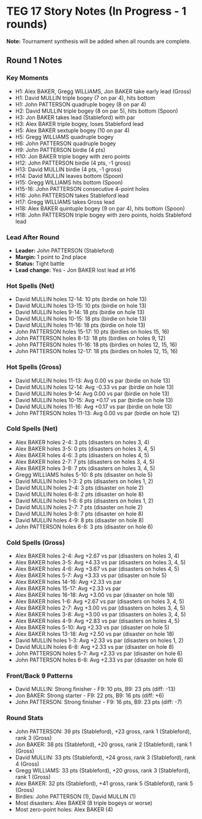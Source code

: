 # TEG 17 Story Notes (In Progress - 1 rounds)

**Note:** Tournament synthesis will be added when all rounds are complete.

## Round 1 Notes

### Key Moments
- H1: Alex BAKER, Gregg WILLIAMS, Jon BAKER take early lead (Gross)
- H1: David MULLIN triple bogey (7 on par 4), hits bottom
- H1: John PATTERSON quadruple bogey (8 on par 4)
- H2: David MULLIN triple bogey (8 on par 5), hits bottom (Spoon)
- H3: Jon BAKER takes lead (Stableford) with par
- H3: Alex BAKER triple bogey, loses Stableford lead
- H5: Alex BAKER sextuple bogey (10 on par 4)
- H5: Gregg WILLIAMS quadruple bogey
- H6: John PATTERSON quadruple bogey
- H9: John PATTERSON birdie (4 pts)
- H10: Jon BAKER triple bogey with zero points
- H12: John PATTERSON birdie (4 pts, -1 gross)
- H13: David MULLIN birdie (4 pts, -1 gross)
- H14: David MULLIN leaves bottom (Spoon)
- H15: Gregg WILLIAMS hits bottom (Spoon)
- H15-16: John PATTERSON consecutive 4-point holes
- H16: John PATTERSON takes Stableford lead
- H17: Gregg WILLIAMS takes Gross lead
- H18: Alex BAKER quintuple bogey (9 on par 4), hits bottom (Spoon)
- H18: John PATTERSON triple bogey with zero points, holds Stableford lead

### Lead After Round
- **Leader:** John PATTERSON (Stableford)
- **Margin:** 1 point to 2nd place
- **Status:** Tight battle
- **Lead change:** Yes - Jon BAKER lost lead at H16

### Hot Spells (Net)
- David MULLIN holes 12-14: 10 pts (birdie on hole 13)
- David MULLIN holes 13-15: 10 pts (birdie on hole 13)
- David MULLIN holes 9-14: 18 pts (birdie on hole 13)
- David MULLIN holes 10-15: 18 pts (birdie on hole 13)
- David MULLIN holes 11-16: 18 pts (birdie on hole 13)
- John PATTERSON holes 15-17: 10 pts (birdies on holes 15, 16)
- John PATTERSON holes 8-13: 18 pts (birdies on holes 9, 12)
- John PATTERSON holes 11-16: 18 pts (birdies on holes 12, 15, 16)
- John PATTERSON holes 12-17: 18 pts (birdies on holes 12, 15, 16)

### Hot Spells (Gross)
- David MULLIN holes 11-13: Avg 0.00 vs par (birdie on hole 13)
- David MULLIN holes 12-14: Avg -0.33 vs par (birdie on hole 13)
- David MULLIN holes 9-14: Avg 0.00 vs par (birdie on hole 13)
- David MULLIN holes 10-15: Avg +0.17 vs par (birdie on hole 13)
- David MULLIN holes 11-16: Avg +0.17 vs par (birdie on hole 13)
- John PATTERSON holes 11-13: Avg 0.00 vs par (birdie on hole 12)

### Cold Spells (Net)
- Alex BAKER holes 2-4: 3 pts (disasters on holes 3, 4)
- Alex BAKER holes 3-5: 0 pts (disasters on holes 3, 4, 5)
- Alex BAKER holes 4-6: 3 pts (disasters on holes 4, 5)
- Alex BAKER holes 2-7: 7 pts (disasters on holes 3, 4, 5)
- Alex BAKER holes 3-8: 7 pts (disasters on holes 3, 4, 5)
- Gregg WILLIAMS holes 5-10: 8 pts (disaster on hole 5)
- David MULLIN holes 1-3: 2 pts (disasters on holes 1, 2)
- David MULLIN holes 2-4: 3 pts (disaster on hole 2)
- David MULLIN holes 6-8: 2 pts (disaster on hole 8)
- David MULLIN holes 1-6: 6 pts (disasters on holes 1, 2)
- David MULLIN holes 2-7: 7 pts (disaster on hole 2)
- David MULLIN holes 3-8: 7 pts (disaster on hole 8)
- David MULLIN holes 4-9: 8 pts (disaster on hole 8)
- John PATTERSON holes 6-8: 3 pts (disaster on hole 6)

### Cold Spells (Gross)
- Alex BAKER holes 2-4: Avg +2.67 vs par (disasters on holes 3, 4)
- Alex BAKER holes 3-5: Avg +4.33 vs par (disasters on holes 3, 4, 5)
- Alex BAKER holes 4-6: Avg +3.67 vs par (disasters on holes 4, 5)
- Alex BAKER holes 5-7: Avg +3.33 vs par (disaster on hole 5)
- Alex BAKER holes 14-16: Avg +2.33 vs par
- Alex BAKER holes 15-17: Avg +2.33 vs par
- Alex BAKER holes 16-18: Avg +3.00 vs par (disaster on hole 18)
- Alex BAKER holes 1-6: Avg +2.67 vs par (disasters on holes 3, 4, 5)
- Alex BAKER holes 2-7: Avg +3.00 vs par (disasters on holes 3, 4, 5)
- Alex BAKER holes 3-8: Avg +3.00 vs par (disasters on holes 3, 4, 5)
- Alex BAKER holes 4-9: Avg +2.83 vs par (disasters on holes 4, 5)
- Alex BAKER holes 5-10: Avg +2.33 vs par (disaster on hole 5)
- Alex BAKER holes 13-18: Avg +2.50 vs par (disaster on hole 18)
- David MULLIN holes 1-3: Avg +2.33 vs par (disasters on holes 1, 2)
- David MULLIN holes 6-8: Avg +2.33 vs par (disaster on hole 8)
- John PATTERSON holes 5-7: Avg +2.33 vs par (disaster on hole 6)
- John PATTERSON holes 6-8: Avg +2.33 vs par (disaster on hole 6)

### Front/Back 9 Patterns
- David MULLIN: Strong finisher - F9: 10 pts, B9: 23 pts (diff: -13)
- Jon BAKER: Strong starter - F9: 22 pts, B9: 16 pts (diff: +6)
- John PATTERSON: Strong finisher - F9: 16 pts, B9: 23 pts (diff: -7)

### Round Stats
- John PATTERSON: 39 pts (Stableford), +23 gross, rank 1 (Stableford), rank 3 (Gross)
- Jon BAKER: 38 pts (Stableford), +20 gross, rank 2 (Stableford), rank 1 (Gross)
- David MULLIN: 33 pts (Stableford), +24 gross, rank 3 (Stableford), rank 4 (Gross)
- Gregg WILLIAMS: 33 pts (Stableford), +20 gross, rank 3 (Stableford), rank 1 (Gross)
- Alex BAKER: 32 pts (Stableford), +41 gross, rank 5 (Stableford), rank 5 (Gross)
- Birdies: John PATTERSON (1), David MULLIN (1)
- Most disasters: Alex BAKER (8 triple bogeys or worse)
- Most zero-point holes: Alex BAKER (4)

